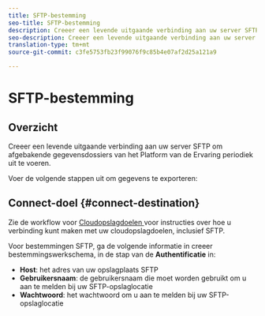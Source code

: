 ```yaml
---
title: SFTP-bestemming
seo-title: SFTP-bestemming
description: Creeer een levende uitgaande verbinding aan uw server SFTP om afgebakende gegevensdossiers van het Platform van de Ervaring periodiek uit te voeren.
seo-description: Creeer een levende uitgaande verbinding aan uw server SFTP om afgebakende gegevensdossiers van het Platform van de Ervaring periodiek uit te voeren.
translation-type: tm+mt
source-git-commit: c3fe5753fb23f99076f9c85b4e07af2d25a121a9

---
```



# SFTP-bestemming

## Overzicht

Creeer een levende uitgaande verbinding aan uw server SFTP om afgebakende gegevensdossiers van het Platform van de Ervaring periodiek uit te voeren.

Voer de volgende stappen uit om gegevens te exporteren:

## Connect-doel {#connect-destination}

Zie de workflow voor [Cloudopslagdoelen ](/help/rtcdp/destinations/cloud-storage-destinations-workflow.md)voor instructies over hoe u verbinding kunt maken met uw cloudopslagdoelen, inclusief SFTP.

Voor bestemmingen SFTP, ga de volgende informatie in creeer bestemmingswerkschema, in de stap van de **Authentificatie** in:

* **Host**: het adres van uw opslagplaats SFTP
* **Gebruikersnaam**: de gebruikersnaam die moet worden gebruikt om u aan te melden bij uw SFTP-opslaglocatie
* **Wachtwoord**: het wachtwoord om u aan te melden bij uw SFTP-opslaglocatie